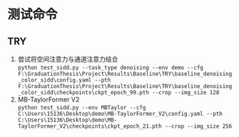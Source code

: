 # 测试命令
## TRY
1. 尝试将空间注意力与通道注意力结合  
`python test_sidd.py --task_type denoising --env demo --cfg F:\GraduationThesis\Project\Results\Baseline\TRY\baseline_denoising_color_sidd\config.yaml --pth F:\GraduationThesis\Project\Results\Baseline\TRY\baseline_denoising_color_sidd\checkpoints\ckpt_epoch_99.pth --crop --img_size 128`  
2. MB-TaylorFormer V2  
`python test_sidd.py --env MBTaylor --cfg C:\Users\15136\Desktop\demo\MB-TaylorFormer_V2\config.yaml --pth C:\Users\15136\Desktop\demo\MB-TaylorFormer_V2\checkpoints\ckpt_epoch_21.pth --crop --img_size 256`  